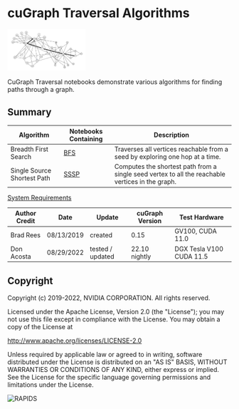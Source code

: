 
# cuGraph Traversal Algorithms

<img src="../../img/zachary_graph_path.png" width="35%"/>

CuGraph Traversal notebooks demonstrate various algorithms for finding paths through a graph.

## Summary

|Algorithm          |Notebooks Containing                                                     |Description                                                  |
| --------------- | ------------------------------------------------------------ | ------------------------------------------------------------ |
|Breadth First Search  | [BFS](BFS.ipynb)   | Traverses all vertices reachable from a seed by exploring one hop at a time. |
|Single Source Shortest Path | [SSSP](SSSP.ipynb)   | Computes the shortest path from a single seed vertex to all the  reachable vertices in the graph. |

[System Requirements](../../README.md#requirements)

| Author Credit |    Date    |  Update          | cuGraph Version |  Test Hardware |
| --------------|------------|------------------|-----------------|----------------|
| Brad Rees     | 08/13/2019 | created          | 0.15            | GV100, CUDA 11.0
| Don Acosta    | 08/29/2022 | tested / updated | 22.10 nightly   | DGX Tesla V100 CUDA 11.5|

## Copyright

Copyright (c) 2019-2022, NVIDIA CORPORATION.  All rights reserved.

Licensed under the Apache License, Version 2.0 (the "License");  you may not use this file except in compliance with the License.  You may obtain a copy of the License at

http://www.apache.org/licenses/LICENSE-2.0 

Unless required by applicable law or agreed to in writing, software distributed under the License is distributed on an "AS IS" BASIS, WITHOUT WARRANTIES OR CONDITIONS OF ANY KIND, either express or implied.  See the License for the specific language governing permissions and limitations under the License.

![RAPIDS](../../img/rapids_logo.png)
